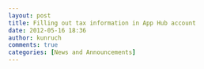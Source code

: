 ```yaml
---
layout: post
title: Filling out tax information in App Hub account
date: 2012-05-16 18:36
author: kunruch
comments: true
categories: [News and Announcements]
---
```


